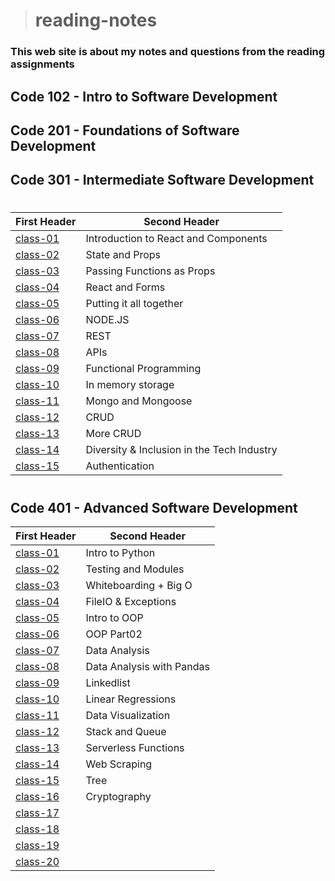 ># reading-notes

### This web site is about my notes and questions from the reading assignments 

## Code 102 - Intro to Software Development
## Code 201 - Foundations of Software Development
## Code 301 - Intermediate Software Development
#

| First Header                  | Second Header                                  |
| ----------------------------- | ---------------------------------------------- |
| [class-01](./301/class-01.md)     | Introduction to React and Components       |
| [class-02](./301/class-02.md)     | State and Props                            |
| [class-03](./301/class-03.md)     | Passing Functions as Props                 |
| [class-04](./301/class-04.md)     | React and Forms                            |
| [class-05](./301/class-05.md)     | Putting it all together                    |
| [class-06](./301/class-06.md)     | NODE.JS                                    |
| [class-07](./301/class-07.md)     | REST                                       |
| [class-08](./301/class-08.md)     | APIs                                       |
| [class-09](./301/class-09.md)     | Functional Programming                     |
| [class-10](./301/class-10.md)     | In memory storage                          |
| [class-11](./301/class-11.md)     | Mongo and Mongoose                         |
| [class-12](./301/class-12.md)     | CRUD                                       |
| [class-13](./301/class-13.md)     | More CRUD                                  |
| [class-14](./301/class-14.md)     | Diversity & Inclusion in the Tech Industry |
| [class-15](./301/class-15.md)     | Authentication                             |

#
## Code 401 - Advanced Software Development

| First Header                  | Second Header                             |
| ----------------------------- | ----------------------------------------- |
| [class-01](./code-401-python/class-01.md)     | Intro to Python           |
| [class-02](./code-401-python/class-02.md)     | Testing and Modules       |
| [class-03](./code-401-python/class-03.md)     | Whiteboarding + Big O     |
| [class-04](./code-401-python/class-04.md)     | FileIO & Exceptions       |
| [class-05](./code-401-python/class-05.md)     | Intro to OOP              |
| [class-06](./code-401-python/class-06.md)     | OOP Part02                |
| [class-07](./code-401-python/class-07.md)     | Data Analysis             |
| [class-08](./code-401-python/class-08.md)     | Data Analysis with Pandas |
| [class-09](./code-401-python/class-09.md)     | Linkedlist                |
| [class-10](./code-401-python/class-10.md)     | Linear Regressions        |
| [class-11](./code-401-python/class-11.md)     | Data Visualization        |
| [class-12](./code-401-python/class-12.md)     | Stack and Queue           |
| [class-13](./code-401-python/class-13.md)     | Serverless Functions      |
| [class-14](./code-401-python/class-14.md)     | Web Scraping              |
| [class-15](./code-401-python/class-15.md)     | Tree                      |
| [class-16](./code-401-python/class-16.md)     | Cryptography              |
| [class-17](./code-401-python/class-17.md)     |        |
| [class-18](./code-401-python/class-18.md)     |        |
| [class-19](./code-401-python/class-19.md)     |        |
| [class-20](./code-401-python/class-20.md)     |        |


